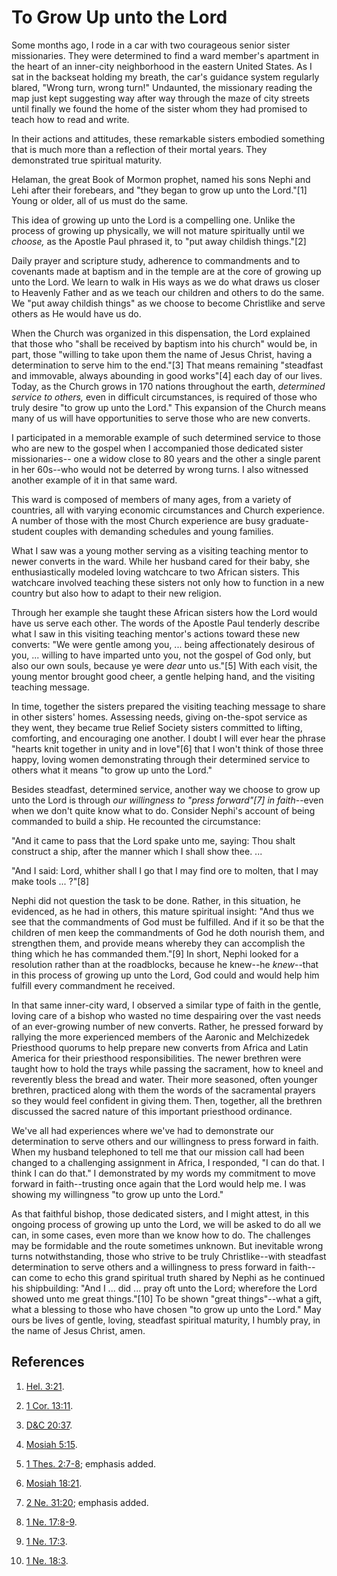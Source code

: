 # To Grow Up unto the Lord

Some months ago, I rode in a car with two courageous senior sister
missionaries. They were determined to find a ward member's apartment in the
heart of an inner-city neighborhood in the eastern United States. As I sat in
the backseat holding my breath, the car's guidance system regularly blared,
"Wrong turn, wrong turn!" Undaunted, the missionary reading the map just kept
suggesting way after way through the maze of city streets until finally we
found the home of the sister whom they had promised to teach how to read and
write.

In their actions and attitudes, these remarkable sisters embodied something
that is much more than a reflection of their mortal years. They demonstrated
true spiritual maturity.

Helaman, the great Book of Mormon prophet, named his sons Nephi and Lehi after
their forebears, and "they began to grow up unto the Lord."[1] Young or older,
all of us must do the same.

This idea of growing up unto the Lord is a compelling one. Unlike the process
of growing up physically, we will not mature spiritually until we _choose,_ as
the Apostle Paul phrased it, to "put away childish things."[2]

Daily prayer and scripture study, adherence to commandments and to covenants
made at baptism and in the temple are at the core of growing up unto the Lord.
We learn to walk in His ways as we do what draws us closer to Heavenly Father
and as we teach our children and others to do the same. We "put away childish
things" as we choose to become Christlike and serve others as He would have us
do.

When the Church was organized in this dispensation, the Lord explained that
those who "shall be received by baptism into his church" would be, in part,
those "willing to take upon them the name of Jesus Christ, having a
determination to serve him to the end."[3] That means remaining "steadfast and
immovable, always abounding in good works"[4] each day of our lives. Today, as
the Church grows in 170 nations throughout the earth, _determined service to
others,_ even in difficult circumstances, is required of those who truly
desire "to grow up unto the Lord." This expansion of the Church means many of
us will have opportunities to serve those who are new converts.

I participated in a memorable example of such determined service to those who
are new to the gospel when I accompanied those dedicated sister missionaries--
one a widow close to 80 years and the other a single parent in her 60s--who
would not be deterred by wrong turns. I also witnessed another example of it
in that same ward.

This ward is composed of members of many ages, from a variety of countries,
all with varying economic circumstances and Church experience. A number of
those with the most Church experience are busy graduate-student couples with
demanding schedules and young families.

What I saw was a young mother serving as a visiting teaching mentor to newer
converts in the ward. While her husband cared for their baby, she
enthusiastically modeled loving watchcare to two African sisters. This
watchcare involved teaching these sisters not only how to function in a new
country but also how to adapt to their new religion.

Through her example she taught these African sisters how the Lord would have
us serve each other. The words of the Apostle Paul tenderly describe what I
saw in this visiting teaching mentor's actions toward these new converts: "We
were gentle among you, ... being affectionately desirous of you, ... willing to
have imparted unto you, not the gospel of God only, but also our own souls,
because ye were _dear_ unto us."[5] With each visit, the young mentor brought
good cheer, a gentle helping hand, and the visiting teaching message.

In time, together the sisters prepared the visiting teaching message to share
in other sisters' homes. Assessing needs, giving on-the-spot service as they
went, they became true Relief Society sisters committed to lifting,
comforting, and encouraging one another. I doubt I will ever hear the phrase
"hearts knit together in unity and in love"[6] that I won't think of those
three happy, loving women demonstrating through their determined service to
others what it means "to grow up unto the Lord."

Besides steadfast, determined service, another way we choose to grow up unto
the Lord is through _our willingness to "press forward"[7] in faith_--even
when we don't quite know what to do. Consider Nephi's account of being
commanded to build a ship. He recounted the circumstance:

"And it came to pass that the Lord spake unto me, saying: Thou shalt construct
a ship, after the manner which I shall show thee. ...

"And I said: Lord, whither shall I go that I may find ore to molten, that I
may make tools ... ?"[8]

Nephi did not question the task to be done. Rather, in this situation, he
evidenced, as he had in others, this mature spiritual insight: "And thus we
see that the commandments of God must be fulfilled. And if it so be that the
children of men keep the commandments of God he doth nourish them, and
strengthen them, and provide means whereby they can accomplish the thing which
he has commanded them."[9] In short, Nephi looked for a resolution rather than
at the roadblocks, because he knew--he _knew_--that in this process of growing
up unto the Lord, God could and would help him fulfill every commandment he
received.

In that same inner-city ward, I observed a similar type of faith in the
gentle, loving care of a bishop who wasted no time despairing over the vast
needs of an ever-growing number of new converts. Rather, he pressed forward by
rallying the more experienced members of the Aaronic and Melchizedek
Priesthood quorums to help prepare new converts from Africa and Latin America
for their priesthood responsibilities. The newer brethren were taught how to
hold the trays while passing the sacrament, how to kneel and reverently bless
the bread and water. Their more seasoned, often younger brethren, practiced
along with them the words of the sacramental prayers so they would feel
confident in giving them. Then, together, all the brethren discussed the
sacred nature of this important priesthood ordinance.

We've all had experiences where we've had to demonstrate our determination to
serve others and our willingness to press forward in faith. When my husband
telephoned to tell me that our mission call had been changed to a challenging
assignment in Africa, I responded, "I can do that. I think I can do that." I
demonstrated by my words my commitment to move forward in faith--trusting once
again that the Lord would help me. I was showing my willingness "to grow up
unto the Lord."

As that faithful bishop, those dedicated sisters, and I might attest, in this
ongoing process of growing up unto the Lord, we will be asked to do all we
can, in some cases, even more than we know how to do. The challenges may be
formidable and the route sometimes unknown. But inevitable wrong turns
notwithstanding, those who strive to be truly Christlike--with steadfast
determination to serve others and a willingness to press forward in faith--can
come to echo this grand spiritual truth shared by Nephi as he continued his
shipbuilding: "And I ... did ... pray oft unto the Lord; wherefore the Lord showed
unto me great things."[10] To be shown "great things"--what a gift, what a
blessing to those who have chosen "to grow up unto the Lord." May ours be
lives of gentle, loving, steadfast spiritual maturity, I humbly pray, in the
name of Jesus Christ, amen.

## References

  1.   [Hel. 3:21](https://www.lds.org/scriptures/bofm/hel/3.21?lang=eng#20).

  2.   [1 Cor. 13:11](https://www.lds.org/scriptures/nt/1-cor/13.11?lang=eng#10).

  3.   [D&amp;C 20:37](https://www.lds.org/scriptures/dc-testament/dc/20.37?lang=eng#36).

  4.   [Mosiah 5:15](https://www.lds.org/scriptures/bofm/mosiah/5.15?lang=eng#14).

  5.   [1 Thes. 2:7-8](https://www.lds.org/scriptures/nt/1-thes/2.7-8?lang=eng#6); emphasis added.

  6.   [Mosiah 18:21](https://www.lds.org/scriptures/bofm/mosiah/18.21?lang=eng#20).

  7.   [2 Ne. 31:20](https://www.lds.org/scriptures/bofm/2-ne/31.20?lang=eng#19); emphasis added.

  8.   [1 Ne. 17:8-9](https://www.lds.org/scriptures/bofm/1-ne/17.8-9?lang=eng#7).

  9.   [1 Ne. 17:3](https://www.lds.org/scriptures/bofm/1-ne/17.3?lang=eng#2).

  10.   [1 Ne. 18:3](https://www.lds.org/scriptures/bofm/1-ne/18.3?lang=eng#2).

